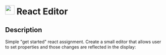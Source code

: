 <img src="https://cloud.githubusercontent.com/assets/478864/22186847/68223ce6-e0b1-11e6-8a62-0e3edc96725e.png" width=30> React Editor
===

## Description

Simple "get started" react assignment. Create a small editor that allows user to set properties 
and those changes are reflected in the display:

